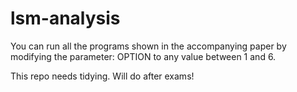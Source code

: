 # lsm-analysis


You can run all the programs shown in the accompanying paper by modifying the parameter: OPTION to any value between 1 and 6.

This repo needs tidying. Will do after exams!
